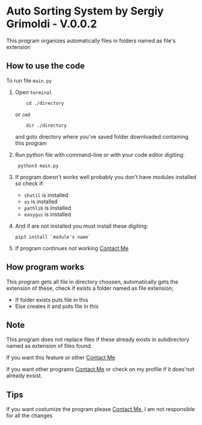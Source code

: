 # **Auto Sorting System by Sergiy Grimoldi - V.0.0.2**

This program organizes automatically files in folders named as file's extension 

## How to use the code

To run file  `main.py`

 1. Open `terminal` 
 
            cd ./directory
      or `cmd` 
      
            dir ./directory
           

      and goto directory where you've saved folder downloaded containing this program

 2. Run python file with command-line or with your code editor digiting: 
      
         python3 main.py

 3. If program doesn't works well probably you don't have modules installed so check if:
    - `shutil` is installed
    - `os` is installed
    - `pathlib` is installed
    - `easygui` is installed
 4. And if are not installed you must install these digiting:

        pip3 install `module's name`
 5. If program continues not working [Contact Me](mailto:grimo.sergiy@icloud.com)
    
## How program works

This program gets all file in directory choosen, automatically gets the extension of these, check if exists a folder named as file extension;
   - If folder exists puts file in this
   - Else creates it and puts file in this

## Note

This program does not replace files if these already exists in subdirectory named as extension of files found.

If you want this feature or other [Contact Me](mailto:grimo.sergiy@icloud.com)

If you want other programs [Contact Me](mailto:grimo.sergiy@icloud.com) or check on my profile if it does'not already exsist.

## Tips

If you want costumize the program please [Contact Me](mailto:grimo.sergiy@icloud.com), I am not responsible for all the changes
